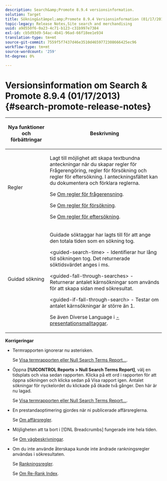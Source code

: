 ```yaml
---
description: Search&amp;Promote 8.9.4 versionsinformation.
solution: Target
title: Sökning&stämpel;amp;Promote 8.9.4 Versionsinformation (01/17/2013)
topic-legacy: Release Notes,Site search and merchandising
uuid: a9d550f6-0a23-4c71-b123-c31b997e7384
exl-id: cb5d93d9-54ac-4b41-96ad-66f18ee1e934
translation-type: tm+mt
source-git-commit: 7559f5f7437d46e3510d4659772308666425ec96
workflow-type: tm+mt
source-wordcount: '259'
ht-degree: 0%

---
```


# Versionsinformation om Search &amp; Promote 8.9.4 (01/17/2013){#search-promote-release-notes}

<table> 
 <thead> 
  <tr> 
   <th colname="col1" class="entry"> <p>Nya funktioner och förbättringar </p> </th> 
   <th colname="col2" class="entry"> <p>Beskrivning </p> </th> 
  </tr> 
 </thead>
 <tbody> 
  <tr> 
   <td colname="col1"> <p>Regler </p> </td> 
   <td colname="col2"> <p> Lagt till möjlighet att skapa textbundna anteckningar när du skapar regler för Frågerengöring, regler för försökning och regler för eftersökning. I anteckningsfältet kan du dokumentera och förklara reglerna. </p> <p>Se <a href="../c-about-rules-menu/c-about-query-cleaning-rules.md#concept_17F3CDDC3C8A4128AF092A82B777B86C" format="dita" scope="local"> Om regler för frågerensning</a>. </p> <p>Se <a href="../c-about-rules-menu/c-about-pre-search-rules.md#concept_5BF84BB6FACB4645BA9CB7496A01CD1F" format="dita" scope="local"> Om regler för försökning</a>. </p> <p>Se <a href="../c-about-rules-menu/c-about-post-search-rules.md#concept_AF6ADFCC0ADF4A788003964939917FDE" format="dita" scope="local"> Om regler för eftersökning</a>. </p> </td> 
  </tr> 
  <tr> 
   <td colname="col1"> <p>Guidad sökning </p> </td> 
   <td colname="col2"> <p> Guidade söktaggar har lagts till för att ange den totala tiden som en sökning tog. </p> <p> <span class="codeph"> &lt;guided-search-time&gt;</span> - Identifierar hur lång tid sökningen tog. Det returnerade söktidsvärdet anges i ms. </p> <p> <span class="codeph"> &lt;guided-fall-through-searches&gt;</span> - Returnerar antalet kärnsökningar som används för att skapa sidan med sökresultat. </p> <p> <span class="codeph"> &lt;guided-if-fall-through-search&gt;</span> - Testar om antalet kärnsökningar är större än 1. </p> <p>Se även Diverse Language i <a href="../c-appendices/c-templates.md#reference_F1BBF616BCEC4AD7B2548ECD3CA74C64" format="dita" scope="local">-presentationsmalltaggar</a>. </p> </td> 
  </tr> 
 </tbody> 
</table>

**Korrigeringar**

* Termrapporten ignorerar nu asterisken.

   Se [Visa termrapporten eller Null Search Terms Report...](../c-about-reports-menu/c-about-reports-menu.md#task_53B7ED1582DD4B0E8376546A7AFC789A).

* Öppna **[!UICONTROL Reports > Null Search Terms Report]**, välj en tidsplats och visa sedan rapporten. Klicka på ett ord i rapporten för att öppna sökningen och klicka sedan på Visa rapport igen. Antalet sökningar för nyckelordet du klickade på ökade två gånger. Den här är nu lagad.

   Se [Visa termrapporten eller Null Search Terms Report...](../c-about-reports-menu/c-about-reports-menu.md#task_53B7ED1582DD4B0E8376546A7AFC789A).

* En prestandaoptimering gjordes när ni publicerade affärsreglerna.

   Se [Om affärsregler](../c-about-rules-menu/c-about-business-rules.md#concept_2A93D76216754D3D8412CDEA00BD26BD).

* Möjligheten att ta bort i [!DNL Breadcrumbs] fungerade inte hela tiden.

   Se [Om vägbeskrivningar](../c-about-design-menu/c-about-breadcrumbs.md#concept_FB8A943C594A4A1593B118141DA61F03).

* Om du inte använde återskapa kunde inte ändrade rankningsregler användas i sökresultaten.

   Se [Rankningsregler](../c-about-rules-menu/c-about-ranking-rules.md#concept_F555C076759B4E81B925441CFE707397).

   Se [Om Re-Rank Index](../c-about-index-menu/c-about-re-rank-index.md#concept_147B0A9FCD51451787DA898E06F7C692).
